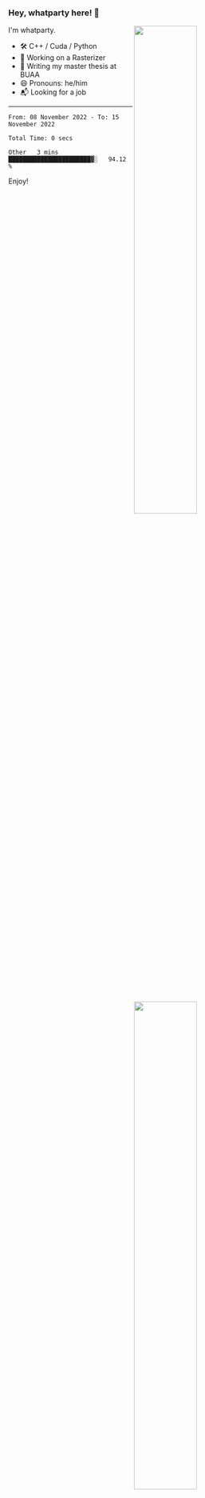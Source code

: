 ### Hey, whatparty here! 👋

[<img align="right" width="50%" src="https://github-readme-stats-ouuan.vercel.app/api?username=whatparty&theme=dark&show_icons=true">](https://metrics.lecoq.io/whatparty#gh-dark-mode-only)
[<img align="right" width="50%" src="https://github-readme-stats-ouuan.vercel.app/api?username=whatparty&show_icons=true">](https://metrics.lecoq.io/whatparty#gh-light-mode-only)

I'm whatparty.

- 🛠️ C++ / Cuda / Python 
- 🔭 Working on a Rasterizer
- 🌱 Writing my master thesis at BUAA
- 😄 Pronouns: he/him
- 📬 Looking for a job

---

<!--START_SECTION:waka-->

```text
From: 08 November 2022 - To: 15 November 2022

Total Time: 0 secs

Other   3 mins          ███████████████████████▓░   94.12 %
```

<!--END_SECTION:waka-->

Enjoy!

